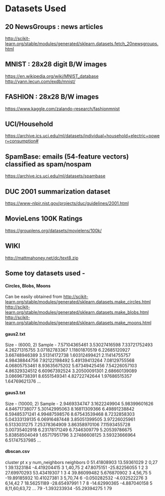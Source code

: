 # Datasets Used

## 20 NewsGroups : news articles
http://scikit-learn.org/stable/modules/generated/sklearn.datasets.fetch_20newsgroups.html

## MNIST : 28x28 digit B/W images
https://en.wikipedia.org/wiki/MNIST_database
http://yann.lecun.com/exdb/mnist/

## FASHION : 28x28 B/W images
https://www.kaggle.com/zalando-research/fashionmnist

## UCI/Household
https://archive.ics.uci.edu/ml/datasets/individual+household+electric+power+consumption#

## SpamBase: emails (54-feature vectors) classified as spam/nospam
https://archive.ics.uci.edu/ml/datasets/spambase

## DUC 2001 summarization dataset
https://www-nlpir.nist.gov/projects/duc/guidelines/2001.html

## MovieLens 100K Ratings
https://grouplens.org/datasets/movielens/100k/

## WIKI
http://mattmahoney.net/dc/text8.zip

## Some toy datasets used -

#### Circles, Blobs, Moons

Can be easily obtained from
http://scikit-learn.org/stable/modules/generated/sklearn.datasets.make_circles.html
http://scikit-learn.org/stable/modules/generated/sklearn.datasets.make_blobs.html
http://scikit-learn.org/stable/modules/generated/sklearn.datasets.make_moons.html

#### gaus2.txt

Size - (6000, 2)
Sample -
7.57104365461 3.53027416598
7.33721752493 4.26271315755
3.07182783367 1.11801870519
6.22685120927 3.66748946389
3.51314172738 1.60312499421
2.11414755757 4.98438844756
7.92122198492 5.49139413264
7.08129755568 4.06805753461
8.93635675202 5.67349425456
7.54226057103 4.86329324512
6.60967392524 3.20500091301
2.68660139089 3.08696738391
8.6551549341 4.82722742644
1.97686515357 1.64769621376
...

#### gaus3.txt

Size - (10000, 2)
Sample -
2.9469334747 3.1622249904
5.98399601626 4.84671738077
5.30142995063 8.16811309366
6.49891238842 8.59485371241
4.99487598576 8.67543539468
8.7232858303 5.04333139135
6.06916487448 3.85051399505
3.97226025961 6.5133031275
7.25378364909 3.86358970106
7.11593455728 3.00735402918
6.23178171249 6.7346309779
5.20539786675 5.83858504049
1.65717951796 3.27486608125
3.59323666964 6.51747537985
...

#### dbscan.csv
cluster	    pt	x	            y	            num_neighbors	neighbors
	        0	51.41808903	    13.59361029	    2	            0,27
	        1	39.1323184	    -4.419204415	3	            1,40,75
	        2	47.8075151	    -25.82256055	1	            2
	        3	27.69970293	    53.43419307	    1	            3
	        4	39.86099482	    5.676870902	    3	            4,56,75
	        5	-19.89185932	10.41027381	    3	            5,70,74
	        6	-0.050282532	-4.032522276	3	            6,14,42
	        7	18.56251189	    -28.65497991	1	            7
	        8	-14.62990365	-4.887040158	5	            8,11,60,63,72
	            ...
	        79	-1.393233934	-55.29394275	1	            79

